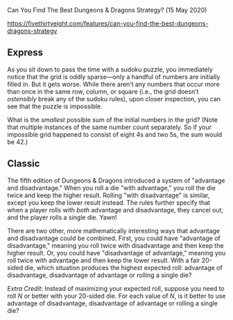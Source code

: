 Can You Find The Best Dungeons & Dragons Strategy?  (15 May 2020)

https://fivethirtyeight.com/features/can-you-find-the-best-dungeons-dragons-strategy

## Express

As you sit down to pass the time with a sudoku puzzle, you immediately notice that the grid is oddly sparse—only a handful of numbers are initially filled in.
But it gets worse.
While there aren’t any numbers that occur more than once in the same row, column, or square (i.e., the grid doesn’t *ostensibly* break any of the sudoku rules), upon closer inspection, you can see that the puzzle is impossible.

What is the *smallest* possible sum of the initial numbers in the grid?
(Note that multiple instances of the same number count separately.
So if your impossible grid happened to consist of eight 4s and two 5s, the sum would be 42.)

## Classic

The fifth edition of Dungeons & Dragons introduced a system of "advantage and disadvantage."
When you roll a die "with advantage," you roll the die twice and keep the higher result.
Rolling "with disadvantage" is similar, except you keep the lower result instead.
The rules further specify that when a player rolls with *both* advantage and disadvantage, they cancel out, and the player rolls a single die.
Yawn!

There are two other, more mathematically interesting ways that advantage and disadvantage could be combined.
First, you could have "advantage of disadvantage," meaning you roll twice with disadvantage and then keep the higher result.
Or, you could have "disadvantage of advantage," meaning you roll twice with advantage and then keep the lower result.
With a fair 20-sided die, which situation produces the highest expected roll: advantage of disadvantage, disadvantage of advantage or rolling a single die?

*Extra Credit*: Instead of maximizing your expected roll, suppose you need to roll *N* or better with your 20-sided die.
For each value of *N*, is it better to use advantage of disadvantage, disadvantage of advantage or rolling a single die?
